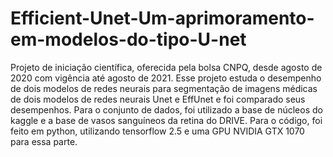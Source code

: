 # Efficient-Unet-Um-aprimoramento-em-modelos-do-tipo-U-net
Projeto de iniciação científica, oferecida pela bolsa CNPQ, desde agosto de 2020 com vigência até agosto de 2021. Esse projeto estuda o desempenho de dois modelos de redes neurais para segmentação de imagens médicas de dois modelos de redes neurais Unet e EffUnet e foi comparado seus desempenhos. Para o conjunto de dados, foi utilizado a base de núcleos do kaggle e a base de vasos sanguíneos da retina do DRIVE. Para o código, foi feito em python, utilizando tensorflow 2.5 e uma GPU NVIDIA GTX 1070 para essa parte.
